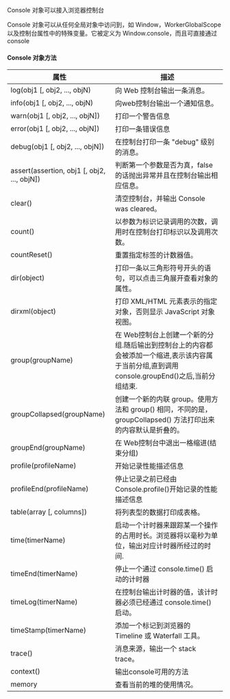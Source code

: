 
Console 对象可以接入浏览器控制台

Console 对象可以从任何全局对象中访问到，如 Window，WorkerGlobalScope 以及控制台属性中的特殊变量。它被定义为 Window.console，而且可直接通过 console

#### Console 对象方法

| 属性	                         | 描述                     |
| ---                            | ---                     |
| log(obj1 [, obj2, ..., objN)   | 向 Web 控制台输出一条消息。|
| info(obj1 [, obj2, ..., objN)  | 向web控制台输出一个通知信息。|
| warn(obj1 \[, obj2, ..., objN])| 打印一个警告信息|
| error(obj1 \[, obj2, ..., objN])| 打印一条错误信息|
| debug(obj1 \[, obj2, ..., objN])| 在控制台打印一条 "debug" 级别的消息。|
| assert(assertion, obj1 \[, obj2, ..., objN])|判断第一个参数是否为真，false 的话抛出异常并且在控制台输出相应信息。|
| clear()                        | 清空控制台，并输出 Console was cleared。|
| count()                        | 以参数为标识记录调用的次数，调用时在控制台打印标识以及调用次数。|
| countReset()                   | 重置指定标签的计数器值。|
| dir(object)                    | 打印一条以三角形符号开头的语句，可以点击三角展开查看对象的属性。|
| dirxml(object)                 | 打印 XML/HTML 元素表示的指定对象，否则显示 JavaScript 对象视图。|
| group(groupName)               | 在 Web控制台上创建一个新的分组.随后输出到控制台上的内容都会被添加一个缩进,表示该内容属于当前分组,直到调用console.groupEnd()之后,当前分组结束.|
| groupCollapsed(groupName)      | 创建一个新的内联 group。使用方法和 group() 相同，不同的是，groupCollapsed() 方法打印出来的内容默认是折叠的。|
| groupEnd(groupName)            | 在 Web控制台中退出一格缩进(结束分组)|
| profile(profileName)           | 开始记录性能描述信息|
| profileEnd(profileName)        | 停止记录之前已经由Console.profile()开始记录的性能描述信息|
| table(array \[, columns])      | 将列表型的数据打印成表格。|
| time(timerName)                | 启动一个计时器来跟踪某一个操作的占用时长。浏览器将以毫秒为单位，输出对应计时器所经过的时间.|
| timeEnd(timerName)             | 停止一个通过 console.time() 启动的计时器|
| timeLog(timerName)             | 在控制台输出计时器的值，该计时器必须已经通过 console.time() 启动。|
| timeStamp(timerName)           | 添加一个标记到浏览器的 Timeline 或 Waterfall 工具。|
| trace()                        | 消息来源，输出一个 stack trace。|
| context()                      | 输出console可用的方法|
| memory                         | 查看当前的堆的使用情况。|
